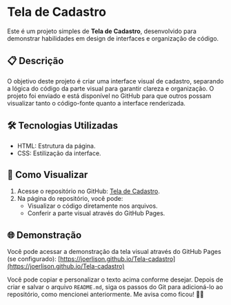# Tela de Cadastro

Este é um projeto simples de **Tela de Cadastro**, desenvolvido para demonstrar habilidades em design de interfaces e organização de código.

## 📋 Descrição

O objetivo deste projeto é criar uma interface visual de cadastro, separando a lógica do código da parte visual para garantir clareza e organização. O projeto foi enviado e está disponível no GitHub para que outros possam visualizar tanto o código-fonte quanto a interface renderizada.

## 🛠️ Tecnologias Utilizadas

- HTML: Estrutura da página.
- CSS: Estilização da interface.

## 🚀 Como Visualizar

1. Acesse o repositório no GitHub: [Tela de Cadastro](https://github.com/joerlison/Tela-cadastro).
2. Na página do repositório, você pode:
   - Visualizar o código diretamente nos arquivos.
   - Conferir a parte visual através do GitHub Pages.

## 🌐 Demonstração

Você pode acessar a demonstração da tela visual através do GitHub Pages (se configurado):
[https://joerlison.github.io/Tela-cadastro](https://joerlison.github.io/Tela-cadastro)





Você pode copiar e personalizar o texto acima conforme desejar. Depois de criar e salvar o arquivo `README.md`, siga os passos do Git para adicioná-lo ao repositório, como mencionei anteriormente. Me avisa como ficou! 🚀✨
